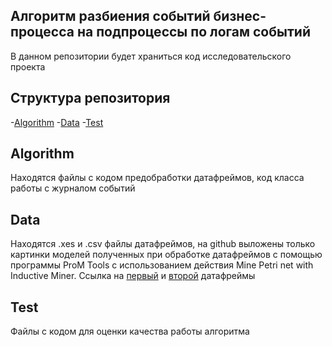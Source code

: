 ## Алгоритм разбиения событий бизнес-процесса на подпроцессы по логам событий
В данном репозитории будет храниться код исследовательского проекта 

## Структура репозитория
-[Algorithm](#Algorithm)
-[Data](#Data)
-[Test](#Test)

## Algorithm
Находятся файлы с кодом предобработки датафреймов, код класса работы с журналом событий 

## Data
Находятся .xes и .csv файлы датафреймов, на github выложены только картинки моделей полученных при обработке датафреймов с помощью программы ProM Tools с использованием действия Mine Petri net with Inductive Miner. Ссылка на [первый](https://data.4tu.nl/articles/_/12715853/1) и [второй](https://data.4tu.nl/articles/_/12709154/1) датафреймы

## Test
Файлы с кодом для оценки качества работы алгоритма


